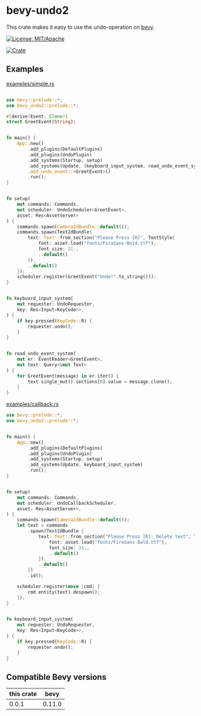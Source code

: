 # bevy-undo2

This crate makes it easy to use the undo-operation on [bevy](https://bevyengine.org/).

[![License: MIT/Apache](https://img.shields.io/badge/License-MIT%20or%20Apache2-blue.svg)](https://opensource.org/licenses/MIT)

[![Crate](https://img.shields.io/crates/v/bevy-undo2.svg)](https://crates.io/crates/bevy-undo2)

## Examples

[examples/simple.rs](./examples/simple.rs)

```rust

use bevy::prelude::*;
use bevy_undo2::prelude::*;

#[derive(Event, Clone)]
struct GreetEvent(String);


fn main() {
    App::new()
        .add_plugins(DefaultPlugins)
        .add_plugins(UndoPlugin)
        .add_systems(Startup, setup)
        .add_systems(Update, (keyboard_input_system, read_undo_event_system))
        .add_undo_event::<GreetEvent>()
        .run();
}


fn setup(
    mut commands: Commands,
    mut scheduler: UndoScheduler<GreetEvent>,
    asset: Res<AssetServer>
) {
    commands.spawn(Camera2dBundle::default());
    commands.spawn(Text2dBundle{
        text: Text::from_section("Please Press [R]", TextStyle{
            font: asset.load("fonts/FiraSans-Bold.ttf"),
            font_size: 31.,
            ..default()
        }),
        ..default()
    });
    scheduler.register(GreetEvent("Undo!".to_string()));
}


fn keyboard_input_system(
    mut requester: UndoRequester,
    key: Res<Input<KeyCode>>,
) {
    if key.pressed(KeyCode::R) {
        requester.undo();
    }
}


fn read_undo_event_system(
    mut er: EventReader<GreetEvent>,
    mut text: Query<&mut Text>
) {
    for GreetEvent(message) in er.iter() {
        text.single_mut().sections[0].value = message.clone();
    }
}
```

[examples/callback.rs](./examples/callback.rs)

```rust
use bevy::prelude::*;
use bevy_undo2::prelude::*;


fn main() {
    App::new()
        .add_plugins(DefaultPlugins)
        .add_plugins(UndoPlugin)
        .add_systems(Startup, setup)
        .add_systems(Update, keyboard_input_system)
        .run();
}


fn setup(
    mut commands: Commands,
    mut scheduler: UndoCallbackScheduler,
    asset: Res<AssetServer>,
) {
    commands.spawn(Camera2dBundle::default());
    let text = commands
        .spawn(Text2dBundle {
            text: Text::from_section("Please Press [R]: Delete text", TextStyle {
                font: asset.load("fonts/FiraSans-Bold.ttf"),
                font_size: 31.,
                ..default()
            }),
            ..default()
        })
        .id();

    scheduler.register(move |cmd| {
        cmd.entity(text).despawn();
    });
}


fn keyboard_input_system(
    mut requester: UndoRequester,
    key: Res<Input<KeyCode>>,
) {
    if key.pressed(KeyCode::R) {
        requester.undo();
    }
}
```

## Compatible Bevy versions

| this crate | bevy   |
|------------|--------|
| 0.0.1      | 0.11.0 |
